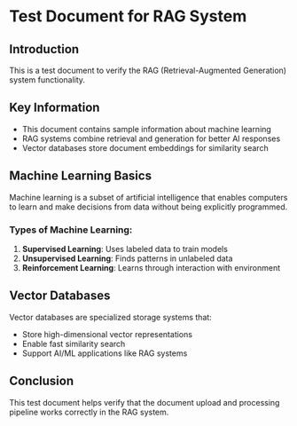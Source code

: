 # Test Document for RAG System

## Introduction
This is a test document to verify the RAG (Retrieval-Augmented Generation) system functionality.

## Key Information
- This document contains sample information about machine learning
- RAG systems combine retrieval and generation for better AI responses
- Vector databases store document embeddings for similarity search

## Machine Learning Basics
Machine learning is a subset of artificial intelligence that enables computers to learn and make decisions from data without being explicitly programmed.

### Types of Machine Learning:
1. **Supervised Learning**: Uses labeled data to train models
2. **Unsupervised Learning**: Finds patterns in unlabeled data  
3. **Reinforcement Learning**: Learns through interaction with environment

## Vector Databases
Vector databases are specialized storage systems that:
- Store high-dimensional vector representations
- Enable fast similarity search
- Support AI/ML applications like RAG systems

## Conclusion
This test document helps verify that the document upload and processing pipeline works correctly in the RAG system.